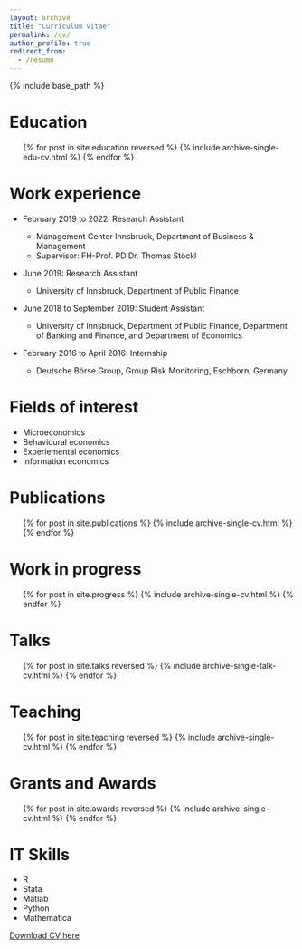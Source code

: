 ```yaml
---
layout: archive
title: "Curriculum vitae"
permalink: /cv/
author_profile: true
redirect_from:
  - /resume
---
```


{% include base_path %}

Education
======
  <ul>{% for post in site.education reversed %}
    {% include archive-single-edu-cv.html %}
  {% endfor %}</ul>

Work experience
======
* February 2019 to 2022: Research Assistant
  * Management Center Innsbruck, Department of Business & Management
  * Supervisor: FH-Prof. PD Dr. Thomas Stöckl

* June 2019: Research Assistant
  * University of Innsbruck, Department of Public Finance

* June 2018 to September 2019: Student Assistant
  * University of Innsbruck, Department of Public Finance, Department of Banking and Finance, and Department of Economics

* February 2016 to April 2016: Internship
  * Deutsche Börse Group, Group Risk Monitoring, Eschborn, Germany  

  
Fields of interest
======
* Microeconomics
* Behavioural economics
* Experiemental economics
* Information economics

Publications
======
  <ul>{% for post in site.publications %}
    {% include archive-single-cv.html %}
  {% endfor %}</ul>
  
Work in progress
======
  <ul>{% for post in site.progress %}
    {% include archive-single-cv.html %}
  {% endfor %}</ul>
  
Talks
======
  <ul>{% for post in site.talks reversed %}
    {% include archive-single-talk-cv.html %}
  {% endfor %}</ul>
  
Teaching
======
  <ul>{% for post in site.teaching reversed %}
    {% include archive-single-cv.html %}
  {% endfor %}</ul>
 
Grants and Awards
======
  <ul>{% for post in site.awards reversed %}
    {% include archive-single-cv.html %}
  {% endfor %}</ul>
 
IT Skills
======
* R
* Stata
* Matlab
* Python
* Mathematica

<p class="page__meta"><i class="fa fa-download" aria-hidden="true"></i> <a href="http://domidt.github.io/files/CV.pdf"> Download CV here </a> </p> 

